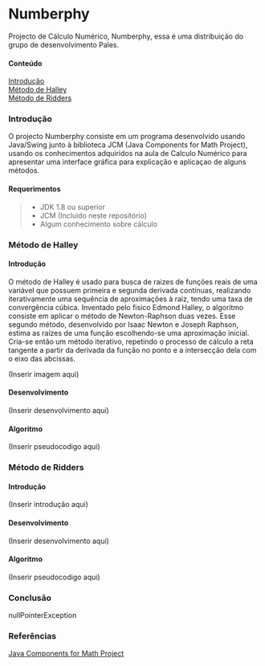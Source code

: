 # Numberphy
Projecto de Cálculo Numérico, Numberphy, essa é uma distribuição do grupo de desenvolvimento Pales.

#### Conteúdo
[Introdução](https://github.com/DefinitelyNotACactus/Numberphy#introdução)<br>
[Método de Halley](https://github.com/DefinitelyNotACactus/Numberphy#método-de-halley)<br>
[Método de Ridders](https://github.com/DefinitelyNotACactus/Numberphy#método-de-ridders)

### Introdução
O projecto Numberphy consiste em um programa desenvolvido usando Java/Swing junto à biblioteca JCM (Java Components for Math Project), usando os conhecimentos adquiridos na aula de Calculo Numérico para apresentar uma interface gráfica para explicação e aplicaçao de alguns métodos.

#### Requerimentos
> * JDK 1.8 ou superior
> * JCM (Incluido neste repositório)
> * Algum conhecimento sobre cálculo 

### Método de Halley
#### Introdução
O método de Halley é usado para busca de raizes de funções reais de uma variável que possuem primeira e segunda derivada contínuas, realizando iterativamente uma sequência de aproximações à raiz, tendo uma taxa de convergência cúbica. Inventado pelo fisíco Edmond Halley, o algoritmo consiste em aplicar o método de Newton-Raphson duas vezes. Esse segundo método, desenvolvido por Isaac Newton e Joseph Raphson, estima as raízes de uma função escolhendo-se uma aproximação inicial. Cria-se então um método iterativo, repetindo o processo de cálculo a reta tangente a partir da derivada da função no ponto e a intersecção dela com o eixo das abcissas.

(Inserir imagem aqui)

#### Desenvolvimento
(Inserir desenvolvimento aqui)

#### Algoritmo
(Inserir pseudocodigo aqui)

### Método de Ridders
#### Introdução
(Inserir introdução aqui)

#### Desenvolvimento
(Inserir desenvolvimento aqui)

#### Algoritmo
(Inserir pseudocodigo aqui)

### Conclusão
nullPointerException

### Referências
[Java Components for Math Project](http://math.hws.edu/javamath/index.html)<br>
